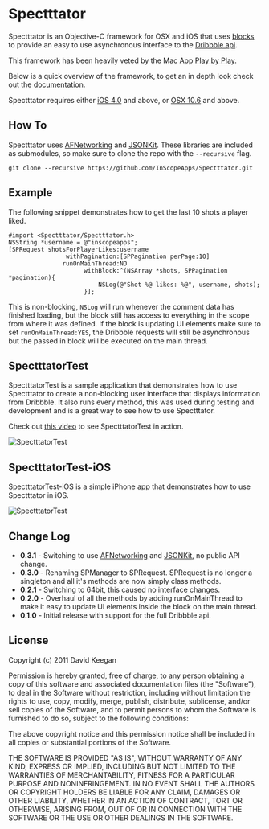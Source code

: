 Spectttator
========

Spectttator is an Objective-C framework for OSX and iOS that uses
[blocks](http://developer.apple.com/library/mac/#documentation/Cocoa/Conceptual/Blocks/Articles/00_Introduction.html)
to provide an easy to use asynchronous interface to the [Dribbble api](http://dribbble.com/api).

This framework has been heavily veted by the Mac App [Play by Play](http://playbyplayapp.com).

Below is a quick overview of the framework, to get an in depth look check out the [documentation](http://inscopeapps.github.com/Spectttator).

Spectttator requires either
[iOS 4.0](http://developer.apple.com/library/ios/#releasenotes/General/WhatsNewIniPhoneOS/Articles/iPhoneOS4.html%23//apple_ref/doc/uid/TP40009559-SW1)
and above, or [OSX 10.6](http://developer.apple.com/library/mac/#releasenotes/MacOSX/WhatsNewInOSX/Articles/MacOSX10_6.html#//apple_ref/doc/uid/TP40008898-SW7)
and above.

How To
--------

Spectttator uses [AFNetworking](https://github.com/AFNetworking/AFNetworking) 
and [JSONKit](https://github.com/johnezang/JSONKit).
These libraries are included as submodules, so make sure to clone the repo with the `--recursive` flag.

    git clone --recursive https://github.com/InScopeApps/Spectttator.git

Example
--------

The following snippet demonstrates how to get the last 10 shots a player liked.

``` obj-c
#import <Spectttator/Spectttator.h>
NSString *username = @"inscopeapps";
[SPRequest shotsForPlayerLikes:username
                withPagination:[SPPagination perPage:10]
               runOnMainThread:NO
                     withBlock:^(NSArray *shots, SPPagination *pagination){
                         NSLog(@"Shot %@ likes: %@", username, shots);
                     }];
```

This is non-blocking, `NSLog` will run whenever the comment data has finished loading, but the block still has access
to everything in the scope from where it was defined. If the block is updating UI elements make sure to set
`runOnMainThread:YES`, the Dribbble requests will still be asynchronous but the passed in block will be executed on the main thread.

SpectttatorTest
--------

SpectttatorTest is a sample application that demonstrates how to use Spectttator to create a non-blocking user
interface that displays information from Dribbble. It also runs every method, this was used during testing and
development and is a great way to see how to use Spectttator.

Check out [this video](http://vimeo.com/25704164) to see SpectttatorTest in action.

![SpectttatorTest](https://github.com/InScopeApps/Spectttator/raw/master/SpectttatorTest/SpectttatorTest.png)

SpectttatorTest-iOS
--------

SpectttatorTest-iOS is a simple iPhone app that demonstrates how to use Spectttator in iOS.

![SpectttatorTest](https://github.com/InScopeApps/Spectttator/raw/master/SpectttatorTest-iOS/SpectttatorTest-iOS.png)

Change Log
--------

* **0.3.1** - Switching to use [AFNetworking](https://github.com/AFNetworking/AFNetworking) and [JSONKit](https://github.com/johnezang/JSONKit), no public API change.
* **0.3.0** - Renaming SPManager to SPRequest. SPRequest is no longer a singleton and all it's methods are now simply class methods.
* **0.2.1** - Switching to 64bit, this caused no interface changes.
* **0.2.0** - Overhaul of all the methods by adding runOnMainThread to make it easy to update UI elements inside the block on the main thread.
* **0.1.0** - Initial release with support for the full Dribbble api.

License
--------

Copyright (c) 2011 David Keegan

Permission is hereby granted, free of charge, to any person obtaining a copy of this software and associated documentation files (the "Software"),
to deal in the Software without restriction, including without limitation the rights to use, copy, modify, merge, publish, distribute, sublicense,
and/or sell copies of the Software, and to permit persons to whom the Software is furnished to do so, subject to the following conditions:

The above copyright notice and this permission notice shall be included in all copies or substantial portions of the Software.

THE SOFTWARE IS PROVIDED "AS IS", WITHOUT WARRANTY OF ANY KIND, EXPRESS OR IMPLIED, INCLUDING BUT NOT LIMITED TO THE WARRANTIES OF MERCHANTABILITY,
FITNESS FOR A PARTICULAR PURPOSE AND NONINFRINGEMENT. IN NO EVENT SHALL THE AUTHORS OR COPYRIGHT HOLDERS BE LIABLE FOR ANY CLAIM, DAMAGES OR OTHER
LIABILITY, WHETHER IN AN ACTION OF CONTRACT, TORT OR OTHERWISE, ARISING FROM, OUT OF OR IN CONNECTION WITH THE SOFTWARE OR THE USE OR OTHER DEALINGS
IN THE SOFTWARE.
